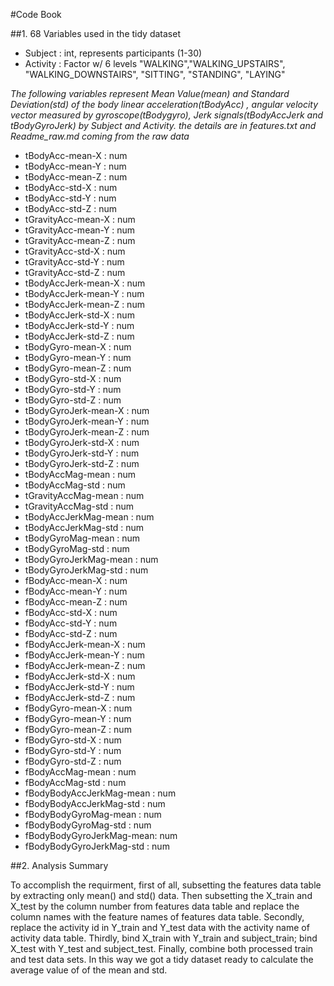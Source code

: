 #Code Book

##1. 68 Variables used in the tidy dataset
*  Subject                  : int, represents participants (1-30)
*  Activity                 : Factor w/ 6 levels "WALKING","WALKING_UPSTAIRS", "WALKING_DOWNSTAIRS",       "SITTING", "STANDING", "LAYING"

*The following variables represent Mean Value(mean) and Standard Deviation(std) of the body linear acceleration(tBodyAcc) , angular velocity vector measured by gyroscope(tBodygyro), Jerk signals(tBodyAccJerk and tBodyGyroJerk) by Subject and Activity. the details are in features.txt and Readme_raw.md coming from the raw data*

*  tBodyAcc-mean-X          : num  
*  tBodyAcc-mean-Y          : num  
*  tBodyAcc-mean-Z          : num  
*  tBodyAcc-std-X           : num  
*  tBodyAcc-std-Y           : num  
*  tBodyAcc-std-Z           : num 
*  tGravityAcc-mean-X       : num  
*  tGravityAcc-mean-Y       : num  
*  tGravityAcc-mean-Z       : num  
*  tGravityAcc-std-X        : num  
*  tGravityAcc-std-Y        : num  
*  tGravityAcc-std-Z        : num 
*  tBodyAccJerk-mean-X      : num  
*  tBodyAccJerk-mean-Y      : num  
*  tBodyAccJerk-mean-Z      : num  
*  tBodyAccJerk-std-X       : num  
*  tBodyAccJerk-std-Y       : num  
*  tBodyAccJerk-std-Z       : num  
*  tBodyGyro-mean-X         : num  
*  tBodyGyro-mean-Y         : num  
*  tBodyGyro-mean-Z         : num  
*  tBodyGyro-std-X          : num  
*  tBodyGyro-std-Y          : num  
*  tBodyGyro-std-Z          : num  
*  tBodyGyroJerk-mean-X     : num  
*  tBodyGyroJerk-mean-Y     : num  
*  tBodyGyroJerk-mean-Z     : num  
*  tBodyGyroJerk-std-X      : num  
*  tBodyGyroJerk-std-Y      : num  
*  tBodyGyroJerk-std-Z      : num  
*  tBodyAccMag-mean         : num  
*  tBodyAccMag-std          : num  
*  tGravityAccMag-mean      : num  
*  tGravityAccMag-std       : num  
*  tBodyAccJerkMag-mean     : num  
*  tBodyAccJerkMag-std      : num  
*  tBodyGyroMag-mean        : num  
*  tBodyGyroMag-std         : num  
*  tBodyGyroJerkMag-mean    : num  
*  tBodyGyroJerkMag-std     : num  
*  fBodyAcc-mean-X          : num  
*  fBodyAcc-mean-Y          : num  
*  fBodyAcc-mean-Z          : num  
*  fBodyAcc-std-X           : num  
*  fBodyAcc-std-Y           : num  
*  fBodyAcc-std-Z           : num  
*  fBodyAccJerk-mean-X      : num  
*  fBodyAccJerk-mean-Y      : num  
*  fBodyAccJerk-mean-Z      : num  
*  fBodyAccJerk-std-X       : num  
*  fBodyAccJerk-std-Y       : num 
*  fBodyAccJerk-std-Z       : num  
*  fBodyGyro-mean-X         : num  
*  fBodyGyro-mean-Y         : num  
*  fBodyGyro-mean-Z         : num  
*  fBodyGyro-std-X          : num  
*  fBodyGyro-std-Y          : num  
*  fBodyGyro-std-Z          : num  
*  fBodyAccMag-mean         : num  
*  fBodyAccMag-std          : num  
*  fBodyBodyAccJerkMag-mean : num  
*  fBodyBodyAccJerkMag-std  : num  
*  fBodyBodyGyroMag-mean    : num  
*  fBodyBodyGyroMag-std     : num  
*  fBodyBodyGyroJerkMag-mean: num  
*  fBodyBodyGyroJerkMag-std : num  

##2. Analysis Summary

To accomplish the requirment, first of all, subsetting the features data table by extracting only mean() and std() data. Then subsetting the X_train and X_test by the column number from features data table and replace the column names with the feature names of features data table. Secondly, replace the activity id in Y_train and Y_test data with the activity name of activity data table. Thirdly, bind X_train with Y_train and subject_train; bind X_test with Y_test and subject_test. Finally, combine both processed train and test data sets. In this way we got a tidy dataset ready to calculate the average value of of the mean and std. 


